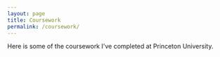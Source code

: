```yaml
---
layout: page
title: Coursework
permalink: /coursework/
---
```


Here is some of the coursework I've completed at Princeton University.

